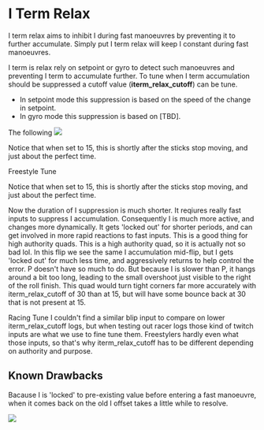 # I Term Relax

I term relax aims to inhibit I during fast manoeuvres by preventing it to further accumulate. Simply put I term relax will keep I constant during fast manoeuvres. 

I term is relax rely on setpoint or gyro to detect such manoeuvres and preventing I term to accumulate further.
To tune when I term accumulation should be suppressed a cutoff value (**iterm_relax_cutoff**) can be tune.

* In setpoint mode this suppression is based on the speed of the change in setpoint.
* In gyro mode this suppression is based on [TBD].

The following 
![](https://user-images.githubusercontent.com/2025999/75106639-fead4f80-561e-11ea-9bf8-4f284556673a.jpg)

Notice that when set to 15, this is shortly after the sticks stop moving, and just about the perfect time.


Freestyle Tune

Notice that when set to 15, this is shortly after the sticks stop moving, and just about the perfect time.



Now the duration of I suppression is much shorter. It reqiures really fast inputs to suppress I accumulation. Consequently I is much more active, and changes more dynamically. It gets 'locked out' for shorter periods, and can get involved in more rapid reactions to fast inputs. This is a good thing for high authority quads. This is a high authority quad, so it is actually not so bad lol.
In this flip we see the same I accumulation mid-flip, but I gets 'locked out' for much less time, and aggressively returns to help control the error. P doesn't have so much to do. But because I is slower than P, it hangs around a bit too long, leading to the small overshoot just visible to the right of the roll finish.
This quad would turn tight corners far more accurately with iterm_relax_cutoff of 30 than at 15, but will have some bounce back at 30 that is not present at 15.

Racing Tune
I couldn't find a similar blip input to compare on lower iterm_relax_cutoff logs, but when testing out racer logs those kind of twitch inputs are what we use to fine tune them.
Freestylers hardly even what those inputs, so that's why iterm_relax_cutoff has to be different depending on authority and purpose.



## Known Drawbacks

Bacause I is 'locked' to pre-existing value before entering a fast manoeuvre, when it comes back on the old I offset takes a little while to resolve.

![](https://user-images.githubusercontent.com/2025999/75109205-8bf1a380-5621-11ea-8eb4-df746a8dbe5d.jpg)











